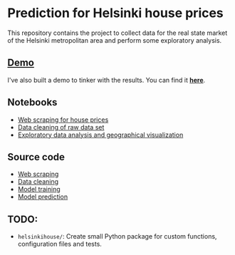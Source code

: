 # Prediction for Helsinki house prices

This repository contains the project to collect data for the real state market of the Helsinki metropolitan area and perform some 
exploratory analysis.

## [Demo]((https://albertonietos-helsinki-house-apphelsinki-house-price-app-494vpl.streamlit.app/))
I've also built a demo to tinker with the results.
You can find it [**here**](https://albertonietos-helsinki-house-apphelsinki-house-price-app-494vpl.streamlit.app/).
## Notebooks
- [Web scraping for house prices](https://github.com/albertonietos/helsinki-house-price/blob/main/notebooks/01-web-scrapper-notebook.ipynb)
- [Data cleaning of raw data set](https://github.com/albertonietos/helsinki-house-price/blob/main/notebooks/02-data-cleaning-notebook.ipynb)
- [Exploratory data analysis and geographical visualization](https://github.com/albertonietos/helsinki-house-price/blob/main/notebooks/03-exploratory-data-analysis.ipynb)

## Source code
- [Web scraping](https://github.com/albertonietos/helsinki-house-price/tree/main/src/web_scraper.py)
- [Data cleaning](https://github.com/albertonietos/helsinki-house-price/tree/main/src/data_cleaner.py)
- [Model training](https://github.com/albertonietos/helsinki-house-price/tree/main/src/model_trainer.py)
- [Model prediction](https://github.com/albertonietos/helsinki-house-price/tree/main/src/model_predictor.py)

## TODO:
- `helsinkihouse/`: Create small Python package for custom functions, configuration files and tests.